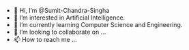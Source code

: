 - 👋 Hi, I’m @Sumit-Chandra-Singha
- 👀 I’m interested in Artificial Intelligence.
- 🌱 I’m currently learning Computer Science and Engineering.
- 💞️ I’m looking to collaborate on ...
- 📫 How to reach me ...

<!---
Sumit-Chandra-Singha/Sumit-Chandra-Singha is a ✨ special ✨ repository because its `README.md` (this file) appears on your GitHub profile.
You can click the Preview link to take a look at your changes.
--->
